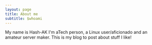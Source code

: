 ```yaml
---
layout: page
title: About me
subtitle: $whoami
---
```


My name is Hash-AK
I'm aTech person, a Linux user/aficionado and an amateur server maker.
This is my blog to post about stuff I like!
